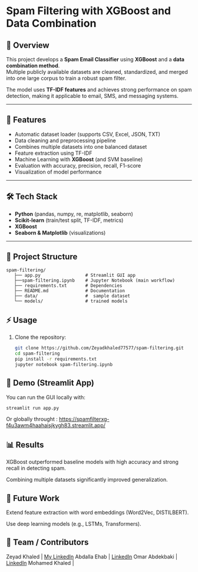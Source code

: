 # Spam Filtering with XGBoost and Data Combination

## 📖 Overview
This project develops a **Spam Email Classifier** using **XGBoost** and a **data combination method**.  
Multiple publicly available datasets are cleaned, standardized, and merged into one large corpus to train a robust spam filter.  

The model uses **TF-IDF features** and achieves strong performance on spam detection, making it applicable to email, SMS, and messaging systems.  

---

## 🚀 Features
- Automatic dataset loader (supports CSV, Excel, JSON, TXT)
- Data cleaning and preprocessing pipeline
- Combines multiple datasets into one balanced dataset
- Feature extraction using TF-IDF
- Machine Learning with **XGBoost** (and SVM baseline)
- Evaluation with accuracy, precision, recall, F1-score
- Visualization of model performance

---

## 🛠️ Tech Stack
- **Python** (pandas, numpy, re, matplotlib, seaborn)
- **Scikit-learn** (train/test split, TF-IDF, metrics)
- **XGBoost**
- **Seaborn & Matplotlib** (visualizations)

---

## 📂 Project Structure
```
spam-filtering/
   ├── app.py                 # Streamlit GUI app
   ├──spam-filtering.ipynb    # Jupyter Notebook (main workflow)
   ├── requirements.txt       # Dependencies
   ├── README.md              # Documentation
   ├── data/                  #  sample dataset
   └── models/                # trained models 
```
## ⚡ Usage
1. Clone the repository:
   ```bash
   git clone https://github.com/Zeyadkhaled77577/spam-filtering.git
   cd spam-filtering
   pip install -r requirements.txt
   jupyter notebook spam-filtering.ipynb
   ```
## 🎯 Demo (Streamlit App)

You can run the GUI locally with:

```bash
streamlit run app.py
```
Or globally throught : https://spamfilterxg-f4u3awm4haahaisjkygh83.streamlit.app/
## 📊 Results

XGBoost outperformed baseline models with high accuracy and strong recall in detecting spam.

Combining multiple datasets significantly improved generalization.


## 🔮 Future Work

Extend feature extraction with word embeddings (Word2Vec, DISTILBERT).

Use deep learning models (e.g., LSTMs, Transformers).

## 👥 Team / Contributors
Zeyad Khaled | [My LinkedIn](www.linkedin.com/in/zeyad-k-ahmed-ml)
Abdalla Ehab | [LinkedIn](https://www.linkedin.com/in/abdalla-ehab/)
Omar Abdekbaki | [LinkedIn](https://www.linkedin.com/in/omar-abdelbaki-/)
Mohamed Khaled |
